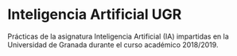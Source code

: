 # Inteligencia Artificial UGR

Prácticas de la asignatura Inteligencia Artificial (IA) impartidas en la Universidad de Granada durante el curso académico 2018/2019.
